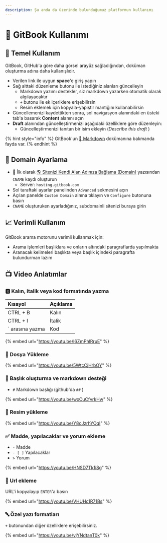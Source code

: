 ```yaml
---
description: Şu anda da üzerinde bulunduğumuz platformun kullanımı
---
```


# 📘 GitBook Kullanımı

## 🧱 Temel Kullanım

GitBook, GitHub'a göre daha görsel arayüz sağladığından, doküman oluşturma adına daha kullanışlıdır.

* Verilen link ile uygun **space**'e giriş yapın
* Sağ alttaki düzenleme butonu ile istediğiniz alanları güncelleyin
  * Markdown yazımı destekler, siz markdown yazarken otomatik olarak algılayacaktır
  * `+` butonu ile ek içeriklere erişebilirsin
  * Resim eklemek için kopyala-yapıştır mantığını kullanabilirsin
* Güncellemenizi kaydettikten sonra, sol navigasyon alanındaki en üsteki tab'a basarak **Content** alanını açın
* **Draft** alanından güncelleştirmenizi aşağıdaki özelliklere göre düzenleyin:
  * Güncelleştirmenizi tanıtan bir isim ekleyin \(_Describe this draft_ \)

{% hint style="info" %}
GitBook'un [📖 Markdown](https://docs.gitbook.com/content-editing/markdown) dokümanına bakmanda fayda var.
{% endhint %}

## 🌟 Domain Ayarlama

* 🚩 İlk olarak [🌎 Sitenizi Kendi Alan Adınıza Bağlama \(Domain\)](https://web.yemreak.com/web-sitesi-yonetimi#sitenizi-kendi-alan-adiniza-baglama-domain) yazısından `CNAME` kaydı oluşturun
  * Server: `hosting.gitbook.com`
* Sol taraftaki ayarlar panelinden `Advanced` sekmesini açın
* Açılan panelde `Custom Domain` alnına tıklayın ve `Configure` butonuna basın
* `CNAME` oluşturuken ayarladığınız, subdomainli sitenizi buraya girin

## 📈 Verimli Kullanım

GitBook arama motorunu verimli kullanmak için:

* Arama işlemleri başlıklara ve onların altındaki paragraflarda yapılmakta
* Aranacak kelimeleri başlıkta veya başlık içindeki paragrafta bulundurman lazım

## 📺 Video Anlatımlar

### 🅱 Kalın, italik veya kod formatında yazma

| Kısayol | Açıklama |
| :--- | :--- |
| CTRL + B | Kalın |
| CTRL + I | İtalik |
| \` arasına yazma | Kod |

{% embed url="https://youtu.be/I6ZmPhlRruE" %}

### 📁 Dosya Yükleme

{% embed url="https://youtu.be/5WtcCjHrbOY" %}

### 📑 Başlık oluşturma ve markdown desteği

* `#` Markdown başlığı \(github'da `##` \)

{% embed url="https://youtu.be/wxCuCfvrkHw" %}

### 🎴 Resim yükleme

{% embed url="https://youtu.be/Y8cJzrhYOqI" %}

### ✅ Madde, yapılacaklar ve yorum ekleme

* `-` Madde
* `- [ ]` Yapılacaklar
* `>` Yorum

{% embed url="https://youtu.be/HNSD7Tk1i8g" %}

### 🔗 Url ekleme

URL'i kopyalayıp `ENTER`'a basın

{% embed url="https://youtu.be/VHUHc1R71Bs" %}

### 🔤 Özel yazı formatları

`+` butonundan diğer özelliklere erişebilirsiniz.

{% embed url="https://youtu.be/vjYNdtanT0k" %}



